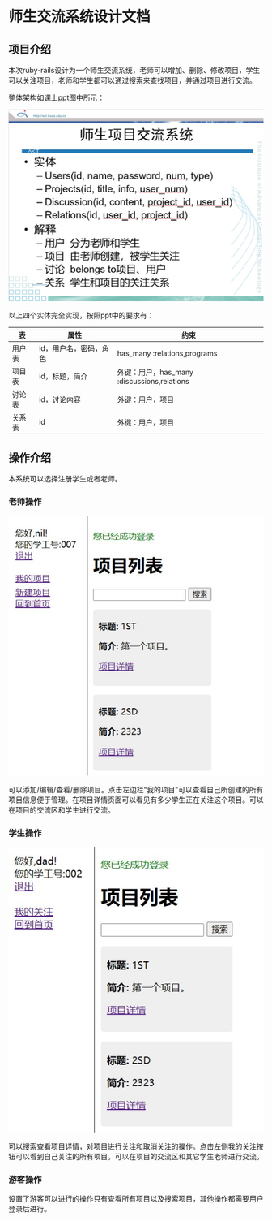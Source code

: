 # 师生交流系统设计文档

## 项目介绍

本次ruby-rails设计为一个师生交流系统，老师可以增加、删除、修改项目，学生可以关注项目，老师和学生都可以通过搜索来查找项目，并通过项目进行交流。

整体架构如课上ppt图中所示：

![](./IMG/1.jpg)

以上四个实体完全实现，按照ppt中的要求有：

| 表     | 属性                   | 约束                                        |
| ------ | ---------------------- | ------------------------------------------- |
| 用户表 | id，用户名，密码，角色 | has_many :relations,programs                |
| 项目表 | id，标题，简介         | 外键：用户，has_many :discussions,relations |
| 讨论表 | id，讨论内容           | 外键：用户，项目                            |
| 关系表 | id                     | 外键：用户，项目                            |

## 操作介绍

本系统可以选择注册学生或者老师。

### 老师操作

![](./IMG/3.jpg)

可以添加/编辑/查看/删除项目。点击左边栏“我的项目”可以查看自己所创建的所有项目信息便于管理。在项目详情页面可以看见有多少学生正在关注这个项目。可以在项目的交流区和学生进行交流。

### 学生操作

![](./IMG/4.jpg)

可以搜索查看项目详情，对项目进行关注和取消关注的操作。点击左侧我的关注按钮可以看到自己关注的所有项目。可以在项目的交流区和其它学生老师进行交流。

### 游客操作

设置了游客可以进行的操作只有查看所有项目以及搜索项目，其他操作都需要用户登录后进行。